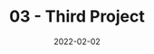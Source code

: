---
slug: "/project-three"
date: "2022-02-02"
title: "03 - Third Project"
description: "Hello"
imglink: "../../images/pexels-henry-&-co-8678696.jpg"
---
